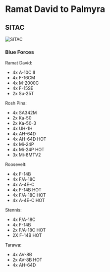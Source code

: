 # Ramat David to Palmyra

## SITAC

![SITAC](https://private-user-images.githubusercontent.com/10455897/308234270-be0392be-4fe4-4081-aa59-b8699cc0fbf1.jpg)

### Blue Forces

Ramat David:
- 4x A-10C II
- 4x F-16CM
- 4x M-2000C
- 4x F-15SE
- 2x Su-25T

Rosh Pina:
- 4x SA342M
- 2x Ka-50
- 2x Ka-50-3
- 4x UH-1H
- 4x AH-64D
- 4x AH-64D HOT
- 4x Mi-24P
- 4x Mi-24P HOT
- 3x Mi-8MTV2

Roosevelt:
- 4x F-14B
- 4x F/A-18C
- 4x A-4E-C
- 4x F-14B HOT
- 4x F/A-18C HOT
- 4x A-4E-C HOT

Stennis:
- 4x F/A-18C
- 4x F-14B
- 2x F/A-18C HOT
- 2X F-14B HOT

Tarawa:
- 4x AV-8B
- 2x AV-8B HOT
- 4x AH-64D
